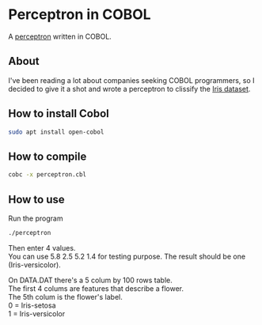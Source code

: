 # Perceptron in COBOL

A [perceptron](https://en.wikipedia.org/wiki/Perceptron) written in COBOL.

## About

I've been reading a lot about companies seeking COBOL programmers, so I decided to give it a shot and wrote a perceptron to clissify the [Iris dataset](https://archive.ics.uci.edu/ml/machine-learning-databases/iris/iris.data).

## How to install Cobol

```bash
sudo apt install open-cobol
```

## How to compile

```bash
cobc -x perceptron.cbl
```

## How to use

Run the program

```bash
./perceptron
```

Then enter 4 values.  
You can use 5.8 2.5 5.2 1.4 for testing purpose. The result should be one (Iris-versicolor).


On DATA.DAT there's a 5 colum by 100 rows table.  
The first 4 colums are features that describe a flower.  
The 5th colum is the flower's label.  
0 = Iris-setosa  
1 = Iris-versicolor  
